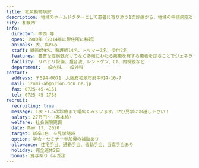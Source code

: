 ```yaml
---
title: 和泉動物病院
description: 地域のホームドクターとして患者に寄り添う1次診療から、地域の中核病院として近隣の病院からご紹介いただく症例に対するより高度な知識や技術、設備が必要な1.5次診療まで幅広く診ています。
city: 和泉市
info:
  director: 中西 等
  open: 1980年（2014年に現住所に移転）
  animals: 犬、猫のみ
  staff: 獣医師9名、看護師14名、トリマー3名、受付2名
  features: 豊富な症例数だけでなく多岐にわたる疾患を有する患者を診ることでジェネラリストとして成長できるだけでなく、1.5次診療も行うことで一人一人が様々な得意分野（専門分野）を身に着けてもらえる環境となっています。
  facility: リハビリ設備、超⾳波、レントゲン、CT、内視鏡など
  department: ⼀般内科、⼀般外科
contact:
  address: 〒594-0071　大阪府和泉市府中町4-16-7　
  mail: izumi-ah@orion.ocn.ne.jp
  fax: 0725-45-4151
  tel: 0725-45-1733
recruit:
  recruiting: true
  message: 1次～1.5次診療まで幅広くみています。ぜひ見学にお越し下さい！
  salary: 27万円～（基本給）
  welfare: 社会保険完備
  date: May 13, 2020
  target: 新卒1名　※見学随時
  option: 学会・セミナー参加費の補助あり
  allowance: 住宅⼿当、通勤手当、皆勤手当、当直手当あり
  holiday: 完全週休2日
  bonus: 賞与あり（年2回）
---
```

